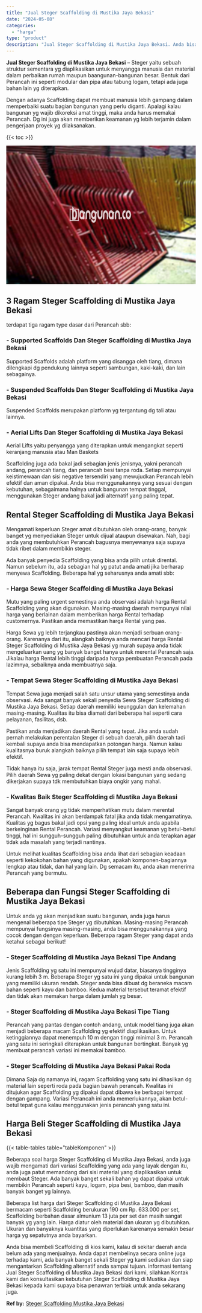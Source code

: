```yaml
---
title: "Jual Steger Scaffolding di Mustika Jaya Bekasi"
date: "2024-05-08"
categories: 
  - "harga"
type: "product"
description: "Jual Steger Scaffolding di Mustika Jaya Bekasi. Anda bisa membeli Scaffolding di kios kami, kalau di sekitar daerah anda belum ada yang menjualnya. Anda dapa..."
---
```


**Jual Steger Scaffolding di Mustika Jaya Bekasi** – Steger yaitu sebuah struktur sementara yg diaplikasikan untuk menyangga manusia dan material dalam perbaikan rumah maupun baangunan-bangunan besar. Bentuk dari Perancah ini seperti modular dan pipa atau tabung logam, tetapi ada juga bahan lain yg diterapkan.

Dengan adanya Scaffolding dapat membuat manusia lebih gampang dalam memperbaiki suatu bagian bangunan yang perlu diganti. Apalagi kalau bangunan yg wajib dikoreksi amat tinggi, maka anda harus memakai Perancah. Dg ini juga akan memberikan keamanan yg lebih terjamin dalam pengerjaan proyek yg dilaksanakan.

{{< toc >}}

![Jual Steger Scaffolding di Mustika Jaya Bekasi](/images/sewa-scaffolding-steger-30.png)

## 3 Ragam Steger Scaffolding di Mustika Jaya Bekasi

terdapat tiga ragam type dasar dari Perancah sbb:

### \- Supported Scaffolds Dan Steger Scaffolding di Mustika Jaya Bekasi

Supported Scaffolds adalah platform yang disangga oleh tiang, dimana dilengkapi dg pendukung lainnya seperti sambungan, kaki-kaki, dan lain sebagainya.

### \- Suspended Scaffolds Dan Steger Scaffolding di Mustika Jaya Bekasi

Suspended Scaffolds merupakan platform yg tergantung dg tali atau lainnya.

### \- Aerial Lifts Dan Steger Scaffolding di Mustika Jaya Bekasi

Aerial Lifts yaitu penyangga yang diterapkan untuk mengangkat seperti keranjang manusia atau Man Baskets

Scaffolding juga ada bakal jadi sebagian jenis jenisnya, yakni perancah andang, perancah tiang, dan perancah besi tanpa roda. Setiap mempunyai keistimewaan dan sisi negative tersendiri yang mewujudkan Perancah lebih efektif dan aman dipakai. Anda bisa menggunakannya yang sesuai dengan kebutuhan, sebagaimana halnya untuk bangunan tempat tinggal, menggunakan Steger andang bakal jadi alternatif yang paling tepat.

## Rental Steger Scaffolding di Mustika Jaya Bekasi

Mengamati keperluan Steger amat dibutuhkan oleh orang-orang, banyak banget yg menyediakan Steger untuk dijual ataupun disewakan. Nah, bagi anda yang membutuhkan Perancah bagusnya menyewanya saja supaya tidak ribet dalam membikin steger.

Ada banyak penyedia Scaffolding yang bisa anda pilih untuk dirental. Namun sebelum itu, ada sebagian hal yg patut anda amati jika berharap menyewa Scaffolding. Beberapa hal yg seharusnya anda amati sbb:

### \- Harga Sewa Steger Scaffolding di Mustika Jaya Bekasi

Mutu yang paling urgent semestinya anda observasi adalah harga Rental Scaffolding yang akan digunakan. Masing-masing daerah mempunyai nilai harga yang berlainan dalam memberikan harga Rental terhadap customernya. Pastikan anda memastikan harga Rental yang pas.

Harga Sewa yg lebih terjangkau pastinya akan menjadi serbuan orang-orang. Karenanya dari itu, alangkah baiknya anda mencari harga Rental Steger Scaffolding di Mustika Jaya Bekasi yg murah supaya anda tidak mengeluarkan uang yg banyak banget hanya untuk merental Perancah saja. Jikalau harga Rental lebih tinggi daripada harga pembuatan Perancah pada lazimnya, sebaiknya anda membuatnya saja.

### \- Tempat Sewa Steger Scaffolding di Mustika Jaya Bekasi

Tempat Sewa juga menjadi salah satu unsur utama yang semestinya anda observasi. Ada sangat banyak sekali penyedia Sewa Steger Scaffolding di Mustika Jaya Bekasi. Setiap daerah memiliki keunggulan dan kelemahan masing-masing. Kualitas itu bisa diamati dari beberapa hal seperti cara pelayanan, fasilitas, dsb.

Pastikan anda menjadikan daerah Rental yang tepat. Jika anda sudah pernah melakukan perentalan Steger di sebuah daerah, pilih daerah tadi kembali supaya anda bisa mendapatkan potongan harga. Namun kalau kualitasnya buruk alangkah baiknya pilih tempat lain saja supaya lebih efektif.

Tidak hanya itu saja, jarak tempat Rental Steger juga mesti anda observasi. Pilih daerah Sewa yg paling dekat dengan lokasi bangunan yang sedang dikerjakan supaya tdk membutuhkan biaya ongkir yang mahal.

### \- Kwalitas Baik Steger Scaffolding di Mustika Jaya Bekasi

Sangat banyak orang yg tidak memperhatikan mutu dalam merental Perancah. Kwalitas ini akan berdampak fatal jika anda tidak mengamatinya. Kualitas yg bagus bakal jadi opsi yang paling ideal untuk anda apabila berkeinginan Rental Perancah. Variasi menyangkut keamanan yg betul-betul tinggi, hal ini sungguh-sungguh paling dibutuhkan untuk anda terapkan agar tidak ada masalah yang terjadi nantinya.

Untuk melihat kualitas Scaffolding bisa anda lihat dari sebagian keadaan seperti kekokohan bahan yang digunakan, apakah komponen-bagiannya lengkap atau tidak, dan hal yang lain. Dg semacam itu, anda akan menerima Perancah yang bermutu.

## Beberapa dan Fungsi Steger Scaffolding di Mustika Jaya Bekasi

Untuk anda yg akan menjadikan suatu bangunan, anda juga harus mengenal beberapa tipe Steger yg dibutuhkan. Masing-masing Perancah mempunyai fungsinya masing-masing, anda bisa menggunakannya yang cocok dengan dengan keperluan. Beberapa ragam Steger yang dapat anda ketahui sebagai berikut!

### \- Steger Scaffolding di Mustika Jaya Bekasi Tipe Andang

Jenis Scaffolding yg satu ini mempunyai wujud datar, biasanya tingginya kurang lebih 3 m. Beberapa Steger yg satu ini yang dipakai untuk bangunan yang memiliki ukuran rendah. Steger anda bisa dibuat dg beraneka macam bahan seperti kayu dan bamboo. Kedua material tersebut teramat efektif dan tidak akan memakan harga dalam jumlah yg besar.

### \- Steger Scaffolding di Mustika Jaya Bekasi Tipe Tiang

Perancah yang pantas dengan contoh andang, untuk model tiang juga akan menjadi beberapa macam Scaffolding yg efektif diaplikasikan. Untuk ketinggiannya dapat menempuh 10 m dengan tinggi minimal 3 m. Perancah yang satu ini seringkali diterapkan untuk bangunan bertingkat. Banyak yg membuat perancah variasi ini memakai bamboo.

### \- Steger Scaffolding di Mustika Jaya Bekasi Pakai Roda

Dimana Saja dg namanya ini, ragam Scaffolding yang satu ini dihasilkan dg material lain seperti roda pada bagian bawah perancah. Kwalitas ini ditujukan agar Scaffolding yg dipakai dapat dibawa ke berbagai tempat dengan gampang. Variasi Perancah ini anda memerlukannya, akan betul-betul tepat guna kalau menggunakan jenis perancah yang satu ini.

## Harga Beli Steger Scaffolding di Mustika Jaya Bekasi

{{< table-tables table="tableKomponen" >}}

Beberapa soal harga Steger Scaffolding di Mustika Jaya Bekasi, anda juga wajib mengamati dari variasi Scaffolding yang ada yang layak dengan itu, anda juga patut memandang dari sisi material yang diaplikasikan untuk membaut Steger. Ada banyak banget sekali bahan yg dapat dipakai untuk membikin Perancah seperti kayu, logam, pipa besi, bamboo, dan masih banyak banget yg lainnya.

Beberapa list harga dari Steger Scaffolding di Mustika Jaya Bekasi bermacam seperti Scaffolding berukuran 190 cm Rp. 633.000 per set, Scaffolding berbahan dasar almunium 13 juta per set dan masih sangat banyak yg yang lain. Harga diatur oleh material dan ukuran yg dibutuhkan. Ukuran dan banyaknya kuantitas yang diperlukan karenanya semakin besar harga yg sepatutnya anda bayarkan.

Anda bisa membeli Scaffolding di kios kami, kalau di sekitar daerah anda belum ada yang menjualnya. Anda dapat membelinya secara online juga terhadap kami, ada banyak banget sekali Steger yg kami sediakan dan siap mengantarkan Scaffolding alternatif anda sampai tujuan. informasi tentang Jual Steger Scaffolding di Mustika Jaya Bekasi dari kami, silahkan Kontak kami dan konsultasikan kebutuhan Steger Scaffolding di Mustika Jaya Bekasi kepada kami supaya bisa penawran terbiak untuk anda sekarang juga.

**Ref by:** [Steger Scaffolding Mustika Jaya Bekasi](https://id.wikipedia.org/wiki/Steger)
